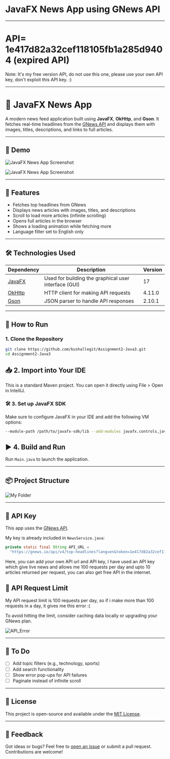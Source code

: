 # JavaFX News App using GNews API

---

# API= 1e417d82a32cef118105fb1a285d9404 (expired API)
Note: It's my free version API, do not use this one, please use your own API key, don't exploit this API key. :)

---

# 📰 JavaFX News App

A modern news feed application built using **JavaFX**, **OkHttp**, and **Gson**. It fetches real-time headlines from the [GNews API](https://gnews.io/) and displays them with images, titles, descriptions, and links to full articles.

---

## 📸 Demo

![JavaFX News App Screenshot](images/app_windowed.png) 

![JavaFX News App Screenshot](images/app_fullscreen.png) 


---

## 🚀 Features

- Fetches top headlines from GNews
- Displays news articles with images, titles, and descriptions
- Scroll to load more articles (infinite scrolling)
- Opens full articles in the browser
- Shows a loading animation while fetching more
- Language filter set to English only

---


## 🛠 Technologies Used

| Dependency | Description | Version |
|------------|-------------|---------|
| [JavaFX](https://openjfx.io/) | Used for building the graphical user interface (GUI) | 17 |
| [OkHttp](https://square.github.io/okhttp/) | HTTP client for making API requests | 4.11.0 |
| [Gson](https://github.com/google/gson) | JSON parser to handle API responses | 2.10.1 |

---

## 🔧 How to Run

### 1. Clone the Repository

```bash
git clone https://github.com/kushallegit/Assignment2-Java3.git
cd Assignment2-Java3
```
## 📥 2. Import into Your IDE

This is a standard Maven project. You can open it directly using File > Open in IntelliJ.


### 🛠️ 3. Set up JavaFX SDK

Make sure to configure JavaFX in your IDE and add the following VM options:

```bash
--module-path /path/to/javafx-sdk/lib --add-modules javafx.controls,javafx.fxml
```

## ▶️ 4. Build and Run

Run `Main.java` to launch the application.

---

## 📦 Project Structure

![My Folder](images/folder_structure.png)

---

## 🔐 API Key

This app uses the [GNews API](https://gnews.io/).

My key is already included in `NewsService.java`:

```java
private static final String API_URL =
  "https://gnews.io/api/v4/top-headlines?lang=en&token=1e417d82a32cef118105fb1a285d9404";
```

Here, you can add your own API url and API key, I have used an API key which give live news and allows me 100 requests per day and upto 10 articles returned per request, you can also get free API in the internet.

## 📸 API Request Limit

My API request limit is 100 requests per day, so if i make more than 100 requests in a day, it gives me this error :(

To avoid hitting the limit, consider caching data locally or upgrading your GNews plan.

![API_Error](images/api_limit.png)



---

## 📌 To Do

- [ ] Add topic filters (e.g., technology, sports)
- [ ] Add search functionality
- [ ] Show error pop-ups for API failures
- [ ] Paginate instead of infinite scroll

---

## 📄 License

This project is open-source and available under the [MIT License](LICENSE).

---

## 💬 Feedback

Got ideas or bugs? Feel free to [open an issue](../../issues) or submit a pull request. Contributions are welcome!


